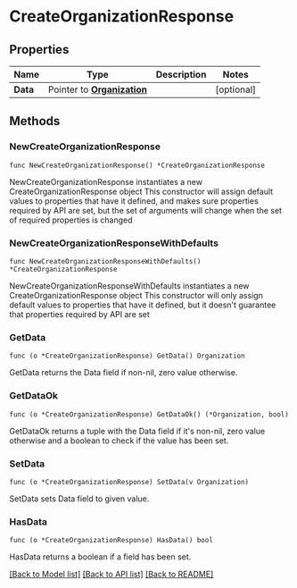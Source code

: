 # CreateOrganizationResponse

## Properties

Name | Type | Description | Notes
------------ | ------------- | ------------- | -------------
**Data** | Pointer to [**Organization**](Organization.md) |  | [optional] 

## Methods

### NewCreateOrganizationResponse

`func NewCreateOrganizationResponse() *CreateOrganizationResponse`

NewCreateOrganizationResponse instantiates a new CreateOrganizationResponse object
This constructor will assign default values to properties that have it defined,
and makes sure properties required by API are set, but the set of arguments
will change when the set of required properties is changed

### NewCreateOrganizationResponseWithDefaults

`func NewCreateOrganizationResponseWithDefaults() *CreateOrganizationResponse`

NewCreateOrganizationResponseWithDefaults instantiates a new CreateOrganizationResponse object
This constructor will only assign default values to properties that have it defined,
but it doesn't guarantee that properties required by API are set

### GetData

`func (o *CreateOrganizationResponse) GetData() Organization`

GetData returns the Data field if non-nil, zero value otherwise.

### GetDataOk

`func (o *CreateOrganizationResponse) GetDataOk() (*Organization, bool)`

GetDataOk returns a tuple with the Data field if it's non-nil, zero value otherwise
and a boolean to check if the value has been set.

### SetData

`func (o *CreateOrganizationResponse) SetData(v Organization)`

SetData sets Data field to given value.

### HasData

`func (o *CreateOrganizationResponse) HasData() bool`

HasData returns a boolean if a field has been set.


[[Back to Model list]](../README.md#documentation-for-models) [[Back to API list]](../README.md#documentation-for-api-endpoints) [[Back to README]](../README.md)


